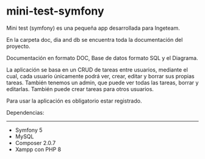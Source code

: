 # mini-test-symfony

Mini test (symfony) es una pequeña app desarrollada para Ingeteam.

En la carpeta doc, dia and db se encuentra toda la documentación del proyecto.

Documentación en formato DOC, Base de datos formato SQL y el Diagrama.

La aplicación se basa en un CRUD de tareas entre usuarios, mediante el cual, cada usuario únicamente podrá ver, crear, editar y borrar sus propias tareas.
También tenemos un admin, que puede ver todas las tareas, borrar y editarlas. También puede crear tareas para otros usuarios.

Para usar la aplicación es obligatorio estar registrado.

Dependencias:
____________________________________________

- Symfony 5
- MySQL
- Composer 2.0.7
- Xampp con PHP 8
